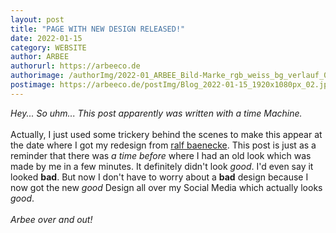 ```yaml
---
layout: post
title: "PAGE WITH NEW DESIGN RELEASED!"
date: 2022-01-15
category: WEBSITE
author: ARBEE
authorurl: https://arbeeco.de
authorimage: /authorImg/2022-01_ARBEE_Bild-Marke_rgb_weiss_bg_verlauf_01.png
postimage: https://arbeeco.de/postImg/Blog_2022-01-15_1920x1080px_02.jpg
---
```


*Hey... So uhm... This post apparently was written with a time Machine.*<br>
<br>
Actually, I just used some trickery behind the scenes to make this appear at the date where I got my redesign from [ralf baenecke](https://www.instagram.com/ralfbaenecke/ "View his Instagram by clicking this!"). This post is just as a reminder that there was *a time before* where I had an old look which was made by me in a few minutes. It definitely didn't look *good*. I'd even say it looked **bad**. But now I don't have to worry about a **bad** design because I now got the new *good* Design all over my Social Media which actually looks *good*.<br>
<br>
*Arbee over and out!*
